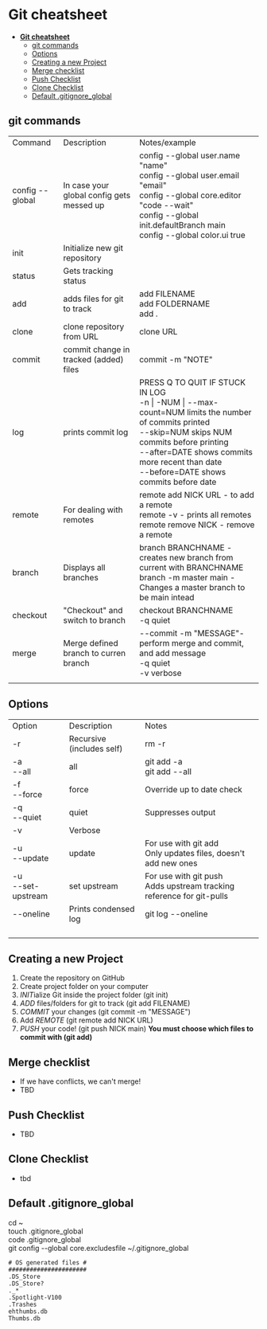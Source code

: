 # **Git  cheatsheet**

- [**Git  cheatsheet**](#git--cheatsheet)
  - [git commands](#git-commands)
  - [Options](#options)
  - [Creating a new Project](#creating-a-new-project)
  - [Merge checklist](#merge-checklist)
  - [Push Checklist](#push-checklist)
  - [Clone Checklist](#clone-checklist)
  - [Default .gitignore_global](#default-gitignore_global)

## git commands
<table>
  <tr>
    <td>Command</td>
    <td>Description</td>
    <td>Notes/example</td>
  </tr>
  <tr>
    <td>config --global</td>
    <td>In case your global config gets messed up</td>
    <td>config --global user.name "name" <br> config --global user.email "email" <br> config --global core.editor "code --wait" <br> config --global init.defaultBranch main <br> config --global color.ui true</td>
  </tr>
  <tr>
    <td>init</td>
    <td>Initialize new git repository</td>
    <td></td>
  </tr>
  <tr>
    <td>status</td>
    <td>Gets tracking status</td>
    <td></td>
  </tr>
  <tr>
    <td>add</td>
    <td>adds files for git to track</td>
    <td>add FILENAME <br> add FOLDERNAME <br> add .</td>
  </tr>
  <tr>
    <td>clone</td>
    <td>clone repository from URL</td>
    <td>clone URL</td>
  </tr>
  <tr>
    <td>commit</td>
    <td>commit change in tracked (added) files</td>
    <td>commit -m "NOTE"</td>
  </tr>
  <tr>
    <td>log</td>
    <td>prints commit log</td>
    <td>PRESS Q TO QUIT IF STUCK IN LOG <br> -n | -NUM | --max-count=NUM limits the number of commits printed <br> --skip=NUM skips NUM commits before printing <br> --after=DATE shows commits more recent than date <br> --before=DATE shows commits before date </td>
  </tr>
  <tr>
    <td>remote</td>
    <td>For dealing with remotes</td>
    <td>remote add NICK URL - to add a remote <br> remote -v - prints all remotes <br> remote remove NICK - remove a remote</td>
  </tr>
  <tr>
    <td>branch</td>
    <td>Displays all branches</td>
    <td>branch BRANCHNAME - creates new branch from current with BRANCHNAME <br> branch -m master main - Changes a master branch to be main intead</td>
  </tr>
  <tr>
    <td>checkout</td>
    <td>"Checkout" and switch to branch</td>
    <td>checkout BRANCHNAME <br> -q quiet</td>
  </tr>
  <tr>
    <td>merge</td>
    <td>Merge defined branch to curren branch</td>
    <td>--commit -m "MESSAGE"- perform merge and commit, and add message <br> -q quiet <br> -v verbose </td>
  </tr>
  <tr>
    <td></td>
    <td></td>
    <td></td>
  </tr>
</table>




## Options
<table>
  <tr>
    <td>Option</td>
    <td>Description</td>
    <td>Notes</td>
  </tr>
    <td>-r</td>
    <td>Recursive (includes self)</td>
    <td>rm -r</td>
  </tr>
  <tr>
    <td>-a <br> --all</td>
    <td>all</td>
    <td>git add -a <br/>git add --all</td>
  </tr>
  <tr>
    <td>-f <br> --force</td>
    <td>force</td>
    <td>Override up to date check</td>
  </tr>
  <tr>
    <td>-q <br> --quiet</td>
    <td>quiet</td>
    <td>Suppresses output</td>
  </tr>
  <tr>
    <td>-v</td>
    <td>Verbose</td>
    <td></td>
  </tr>
  <tr>
    <td>-u <br> --update</td>
    <td>update</td>
    <td>For use with git add <br> Only updates files, doesn't add new ones</td>
  </tr>
  <tr>
    <td>-u <br> --set-upstream</td>
    <td>set upstream</td>
    <td>For use with git push <br> Adds upstream tracking reference for git-pulls</td>
  </tr>
  <tr>
    <td>--oneline</td>
    <td>Prints condensed log</td>
    <td>git log --oneline</td>
  </tr>
  <tr>
    <td></td>
    <td></td>
    <td></td>
  </tr>
  <tr>
    <td></td>
    <td></td>
    <td></td>
  </tr>
  <tr>
    <td></td>
    <td></td>
    <td></td>
  </tr>
  <tr>
    <td></td>
    <td></td>
    <td></td>
  </tr>
</table>

## Creating a new Project
1. Create the repository on GitHub
2. Create project folder on your computer
3. *INIT*ialize Git inside the project folder (git init)
4. *ADD* files/folders for git to track (git add FILENAME)
5. *COMMIT* your changes (git commit -m "MESSAGE")
6. Add *REMOTE* (git remote add NICK URL)
7. *PUSH* your code! (git push NICK main)
**You must choose which files to commit with (git add)** 

## Merge checklist
* If we have conflicts, we can't merge!
* TBD

## Push Checklist
* TBD

## Clone Checklist
* tbd

## Default .gitignore_global
cd ~ <br>
touch .gitignore_global <br>
code .gitignore_global <br>
git config --global core.excludesfile ~/.gitignore_global <br>

    # OS generated files # 
    ###################### 
    .DS_Store 
    .DS_Store? 
    ._* 
    .Spotlight-V100 
    .Trashes 
    ehthumbs.db 
    Thumbs.db